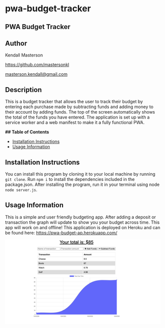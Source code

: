 # pwa-budget-tracker

<h2> PWA Budget Tracker </h2> 

<h2> Author </h2>

Kendall Masterson

https://github.com/mastersonkl

masterson.kendall@gmail.com

<h2> Description </h2>

This is a budget tracker that allows the user to track their budget by entering each purchase made by subtracting funds and adding money to their account by adding funds. The top of the screen automatically shows the total of the funds you have entered. The application is set up with a service worker and a web manifest to make it a fully functional PWA.

**## Table of Contents**

- [Installation Instructions](#installation-instructions)
- [Usage Information](#usage-information)



## Installation Instructions

You can install this program by cloning it to your local machine by running `git clone`. Run `npm i` to install the dependencies included in the package.json. After installing the program, run it in your terminal using node `node server.js`.

## Usage Information

This is a simple and user friendly budgeting app. After adding a deposit or transaction the graph will update to show you your budget across time. This app will work on and offline! This application is deployed on Heroku and can be found here: https://pwa-budget-ap.herokuapp.com/ 


![](img/pwa.png)


